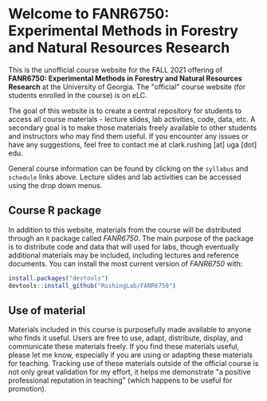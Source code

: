 # Welcome to FANR6750: Experimental Methods in Forestry and Natural Resources Research

This is the unofficial course website for the FALL 2021 offering of **FANR6750: Experimental Methods in Forestry and Natural Resources Research** at the University of Georgia. The "official" course website (for students enrolled in the course) is on eLC.  

The goal of this website is to create a central repository for students to access all course materials - lecture slides, lab activities, code, data, etc. A secondary goal is to make those materials freely available to other students and instructors who may find them useful. If you encounter any issues or have any suggestions, feel free to contact me at clark.rushing [at] uga [dot] edu.     

General course information can be found by clicking on the `syllabus` and `schedule` links above. Lecture slides and lab activities can be accessed using the drop down menus. 


## Course R package

In addition to this website, materials from the course will be distributed through an `R` package called *FANR6750*. The main purpose of the package is to distribute code and data that will used for labs, though eventually additional materials may be included, including lectures and reference documents. You can install the most current version of *FANR6750* with:

``` r
install.packages("devtools")
devtools::install_github("RushingLab/FANR6750")
```


## Use of material  

Materials included in this course is purposefully made available to anyone who finds it useful. Users are free to use, adapt, distribute, display, and communicate these materials freely. If you find these materials useful, please let me know, especially if you are using or adapting these materials for teaching. Tracking use of these materials outside of the official course is not only great validation for my effort, it helps me demonstrate "a positive professional reputation in teaching" (which happens to be useful for promotion). 
